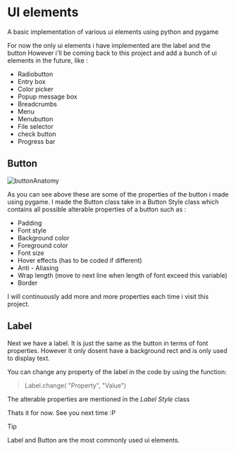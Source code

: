 # UI elements
A basic implementation of various ui elements using python and pygame

For now the only ui elements i have implemented are the label and the button
However i'll be coming back to this project and add a bunch of ui elements in the future, like :

+ Radiobutton
+ Entry box
+ Color picker
+ Popup message box
+ Breadcrumbs
+ Menu
+ Menubutton
+ File selector
+ check button
+ Progress bar


## Button

![buttonAnatomy](https://github.com/user-attachments/assets/3aeac59c-1bb5-4c92-b971-8ca9220d6d34)

As you can see above these are some of the properties of the button i made using pygame.
I made the Button class take in a Button Style class which contains all possible alterable properties of a button such as : 

- Padding
- Font style
- Background color
- Foreground color
- Font size
- Hover effects (has to be coded if different)
- Anti - Aliasing
- Wrap length (move to next line when length of font exceed this variable)
- Border

I will continuously add more and more properties each time i visit this project.

## Label

Next we have a label. It is just the same as the button in terms of font properties.
However it only dosent have a background rect and is only used to display text.

You can change any property of the label in the code by using the function:

>  Label.change( "Property", "Value") 

The alterable properties are mentioned in the _Label Style_ class

Thats it for now. See you next time :P

> [!TIP]
> Label and Button are the most commonly used ui elements.

